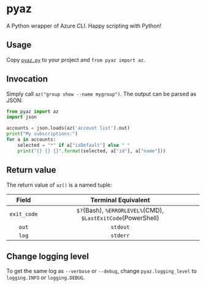 # pyaz

A Python wrapper of Azure CLI. Happy scripting with Python!

## Usage

Copy [`pyaz.py`](pyaz.py) to your project and `from pyaz import az`.

## Invocation

Simply call `az("group show --name mygroup")`. The output can be parsed as JSON:

```python
from pyaz import az
import json

accounts = json.loads(az('account list').out)
print("My subscriptions:")
for a in accounts:
    selected = "*" if a["isDefault"] else " "
    print("{} {} {}".format(selected, a["id"], a["name"]))
```

## Return value

The return value of `az()` is a named tuple:

|Field        |Terminal Equivalent
|:-----------:|:-------------------:
|`exit_code`  |`$?`(Bash), `%ERRORLEVEL%`(CMD), `$LastExitCode`(PowerShell)
|`out`        |`stdout`
|`log`        |`stderr`

## Change logging level

To get the same log as `--verbose` or `--debug`, change `pyaz.logging_level` to `logging.INFO` or `logging.DEBUG`.
